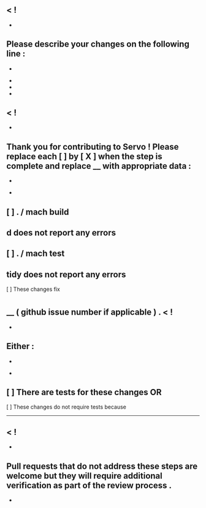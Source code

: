 <
!
-
-
Please
describe
your
changes
on
the
following
line
:
-
-
>
-
-
-
<
!
-
-
Thank
you
for
contributing
to
Servo
!
Please
replace
each
[
]
by
[
X
]
when
the
step
is
complete
and
replace
__
with
appropriate
data
:
-
-
>
-
[
]
.
/
mach
build
-
d
does
not
report
any
errors
-
[
]
.
/
mach
test
-
tidy
does
not
report
any
errors
-
[
]
These
changes
fix
#
__
(
github
issue
number
if
applicable
)
.
<
!
-
-
Either
:
-
-
>
-
[
]
There
are
tests
for
these
changes
OR
-
[
]
These
changes
do
not
require
tests
because
_____
<
!
-
-
Pull
requests
that
do
not
address
these
steps
are
welcome
but
they
will
require
additional
verification
as
part
of
the
review
process
.
-
-
>

